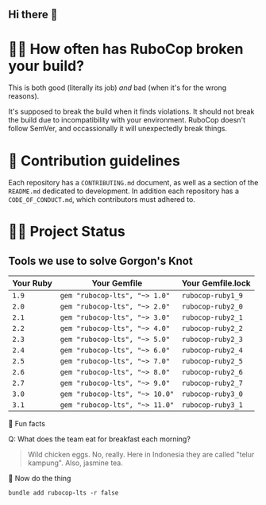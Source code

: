 ## Hi there 👋

# 🙋‍♀️ How often has RuboCop broken your build?

This is both good (literally its job) _and_ bad (when it's for the wrong reasons).

It's supposed to break the build when it finds violations.
It should not break the build due to incompatibility with your environment.  RuboCop
doesn't follow SemVer, and occassionally it will unexpectedly break things.

# 🌈 Contribution guidelines

Each repository has a `CONTRIBUTING.md` document, as well as a section of the `README.md`
dedicated to development.  In addition each repository has a `CODE_OF_CONDUCT.md`, which
contributors must adhered to.

# 👩‍💻 Project Status

## Tools we use to solve Gorgon's Knot

| Your Ruby | Your Gemfile                   | Your Gemfile.lock |
|-----------|--------------------------------|-------------------|
| `1.9`     | `gem "rubocop-lts", "~> 1.0"`  | `rubocop-ruby1_9` |
| `2.0`     | `gem "rubocop-lts", "~> 2.0"`  | `rubocop-ruby2_0` |
| `2.1`     | `gem "rubocop-lts", "~> 3.0"`  | `rubocop-ruby2_1` |
| `2.2`     | `gem "rubocop-lts", "~> 4.0"`  | `rubocop-ruby2_2` |
| `2.3`     | `gem "rubocop-lts", "~> 5.0"`  | `rubocop-ruby2_3` |
| `2.4`     | `gem "rubocop-lts", "~> 6.0"`  | `rubocop-ruby2_4` |
| `2.5`     | `gem "rubocop-lts", "~> 7.0"`  | `rubocop-ruby2_5` |
| `2.6`     | `gem "rubocop-lts", "~> 8.0"`  | `rubocop-ruby2_6` |
| `2.7`     | `gem "rubocop-lts", "~> 9.0"`  | `rubocop-ruby2_7` |
| `3.0`     | `gem "rubocop-lts", "~> 10.0"` | `rubocop-ruby3_0` |
| `3.1`     | `gem "rubocop-lts", "~> 11.0"` | `rubocop-ruby3_1` |

🍿 Fun facts

Q: What does the team eat for breakfast each morning?

> Wild chicken eggs.  No, really.  Here in Indonesia they are called "telur kampung".  Also, jasmine tea.  

🧙 Now do the thing

`bundle add rubocop-lts -r false`
